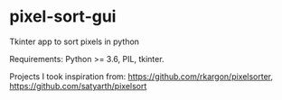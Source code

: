 # pixel-sort-gui
Tkinter app to sort pixels in python

Requirements: Python >= 3.6, PIL, tkinter.

Projects I took inspiration from: https://github.com/rkargon/pixelsorter, https://github.com/satyarth/pixelsort
